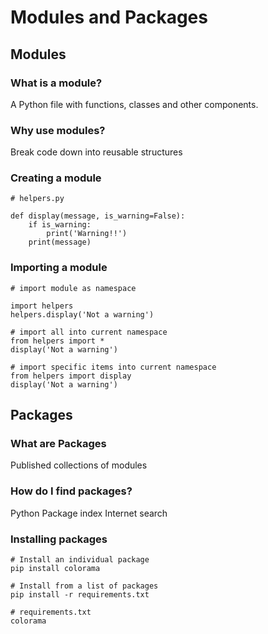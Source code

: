 # Modules and Packages

## Modules

### What is a module?
A Python file with functions, classes and other components.

### Why use modules?
Break code down into reusable structures

### Creating a module

```
# helpers.py

def display(message, is_warning=False):
    if is_warning:
        print('Warning!!')
    print(message)
```

### Importing a module

```
# import module as namespace

import helpers
helpers.display('Not a warning')

# import all into current namespace
from helpers import *
display('Not a warning')

# import specific items into current namespace
from helpers import display
display('Not a warning')
```

## Packages

### What are Packages

Published collections of modules

### How do I find packages?

Python Package index
Internet search

### Installing packages

```
# Install an individual package
pip install colorama

# Install from a list of packages
pip install -r requirements.txt

# requirements.txt
colorama
```